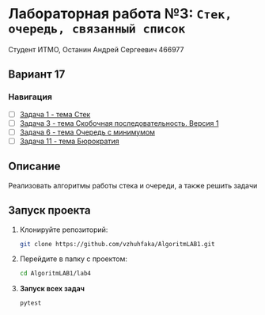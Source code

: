 # Лабораторная работа №3: `Стек, очередь, связанный список`

Студент ИТМО, Останин Андрей Сергеевич 466977
## Вариант 17
### Навигация

- [ ] [Задача 1 - тема Стек](task1/README.md)
- [ ] [Задача 3 - тема Скобочная последовательность. Версия 1](task3/README.md)
- [ ] [Задача 6 - тема Очередь с минимумом](task6/README.md)
- [ ] [Задача 11 - тема Бюрократия](task11/README.md)

## Описание
Реализовать алгоритмы работы стека и очереди, а также решить задачи

## Запуск проекта
1. Клонируйте репозиторий:
   ```bash
   git clone https://github.com/vzhuhfaka/AlgoritmLAB1.git
   ```
2. Перейдите в папку с проектом:
   ```bash
   cd AlgoritmLAB1/lab4
   ```
3. **Запуск всех задач**
    ```bash
    pytest
   ```

